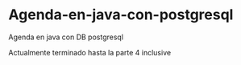 # Agenda-en-java-con-postgresql
Agenda en java con DB postgresql

Actualmente terminado hasta la parte 4 inclusive
